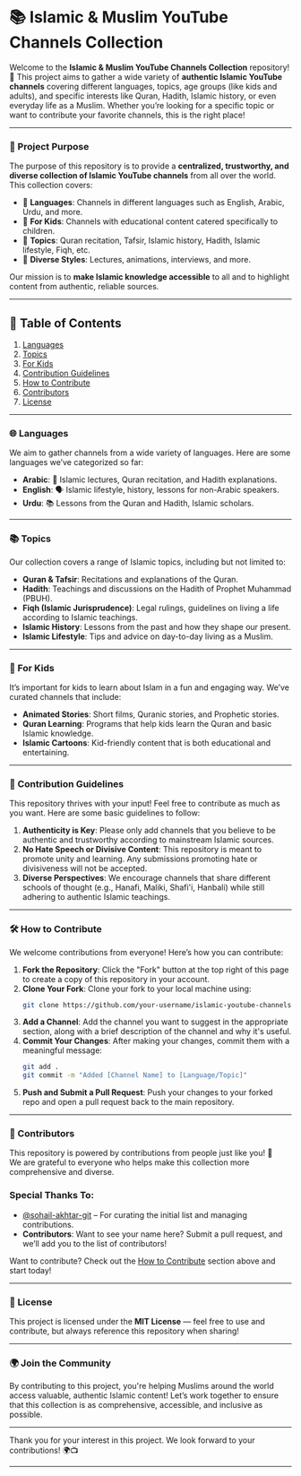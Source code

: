 
# 📚 Islamic & Muslim YouTube Channels Collection

Welcome to the **Islamic & Muslim YouTube Channels Collection** repository! 🌙 This project aims to gather a wide variety of **authentic Islamic YouTube channels** covering different languages, topics, age groups (like kids and adults), and specific interests like Quran, Hadith, Islamic history, or even everyday life as a Muslim. Whether you’re looking for a specific topic or want to contribute your favorite channels, this is the right place!

---

### 🎯 Project Purpose

The purpose of this repository is to provide a **centralized, trustworthy, and diverse collection of Islamic YouTube channels** from all over the world. This collection covers:

- 🕌 **Languages**: Channels in different languages such as English, Arabic, Urdu, and more.
- 🌱 **For Kids**: Channels with educational content catered specifically to children.
- 📖 **Topics**: Quran recitation, Tafsir, Islamic history, Hadith, Islamic lifestyle, Fiqh, etc.
- 🎥 **Diverse Styles**: Lectures, animations, interviews, and more.

Our mission is to **make Islamic knowledge accessible** to all and to highlight content from authentic, reliable sources.

---

## 📑 Table of Contents

1. [Languages](#languages)
2. [Topics](#topics)
3. [For Kids](#for-kids)
4. [Contribution Guidelines](#contribution-guidelines)
5. [How to Contribute](#how-to-contribute)
6. [Contributors](#contributors)
7. [License](#license)

---

### 🌐 Languages

We aim to gather channels from a wide variety of languages. Here are some languages we’ve categorized so far:

- **Arabic**: 📡 Islamic lectures, Quran recitation, and Hadith explanations.
- **English**: 🗣️ Islamic lifestyle, history, lessons for non-Arabic speakers.
- **Urdu**: 📚 Lessons from the Quran and Hadith, Islamic scholars.

---

### 📚 Topics

Our collection covers a range of Islamic topics, including but not limited to:

- **Quran & Tafsir**: Recitations and explanations of the Quran.
- **Hadith**: Teachings and discussions on the Hadith of Prophet Muhammad (PBUH).
- **Fiqh (Islamic Jurisprudence)**: Legal rulings, guidelines on living a life according to Islamic teachings.
- **Islamic History**: Lessons from the past and how they shape our present.
- **Islamic Lifestyle**: Tips and advice on day-to-day living as a Muslim.

---

### 🧒 For Kids

It’s important for kids to learn about Islam in a fun and engaging way. We’ve curated channels that include:

- **Animated Stories**: Short films, Quranic stories, and Prophetic stories.
- **Quran Learning**: Programs that help kids learn the Quran and basic Islamic knowledge.
- **Islamic Cartoons**: Kid-friendly content that is both educational and entertaining.

---

### 🤝 Contribution Guidelines

This repository thrives with your input! Feel free to contribute as much as you want. Here are some basic guidelines to follow:

1. **Authenticity is Key**: Please only add channels that you believe to be authentic and trustworthy according to mainstream Islamic sources.
2. **No Hate Speech or Divisive Content**: This repository is meant to promote unity and learning. Any submissions promoting hate or divisiveness will not be accepted.
3. **Diverse Perspectives**: We encourage channels that share different schools of thought (e.g., Hanafi, Maliki, Shafi'i, Hanbali) while still adhering to authentic Islamic teachings.

---

### 🛠️ How to Contribute

We welcome contributions from everyone! Here’s how you can contribute:

1. **Fork the Repository**: Click the "Fork" button at the top right of this page to create a copy of this repository in your account.
2. **Clone Your Fork**: Clone your fork to your local machine using:
   ```bash
   git clone https://github.com/your-username/islamic-youtube-channels-collection.git
   ```
3. **Add a Channel**: Add the channel you want to suggest in the appropriate section, along with a brief description of the channel and why it's useful.
4. **Commit Your Changes**: After making your changes, commit them with a meaningful message:
   ```bash
   git add .
   git commit -m "Added [Channel Name] to [Language/Topic]"
   ```
5. **Push and Submit a Pull Request**: Push your changes to your forked repo and open a pull request back to the main repository.

---

### 🌟 Contributors

This repository is powered by contributions from people just like you! 🤝  
We are grateful to everyone who helps make this collection more comprehensive and diverse. 

### Special Thanks To:

- [@sohail-akhtar-git](https://github.com/sohail-akhtar-git) – For curating the initial list and managing contributions.
- **Contributors**: Want to see your name here? Submit a pull request, and we’ll add you to the list of contributors!

Want to contribute? Check out the [How to Contribute](#how-to-contribute) section above and start today!

---

### 🔐 License

This project is licensed under the **MIT License** — feel free to use and contribute, but always reference this repository when sharing!

---

### 🌍 Join the Community

By contributing to this project, you're helping Muslims around the world access valuable, authentic Islamic content! Let’s work together to ensure that this collection is as comprehensive, accessible, and inclusive as possible.

---

Thank you for your interest in this project. We look forward to your contributions! 🌍📺

--- 
